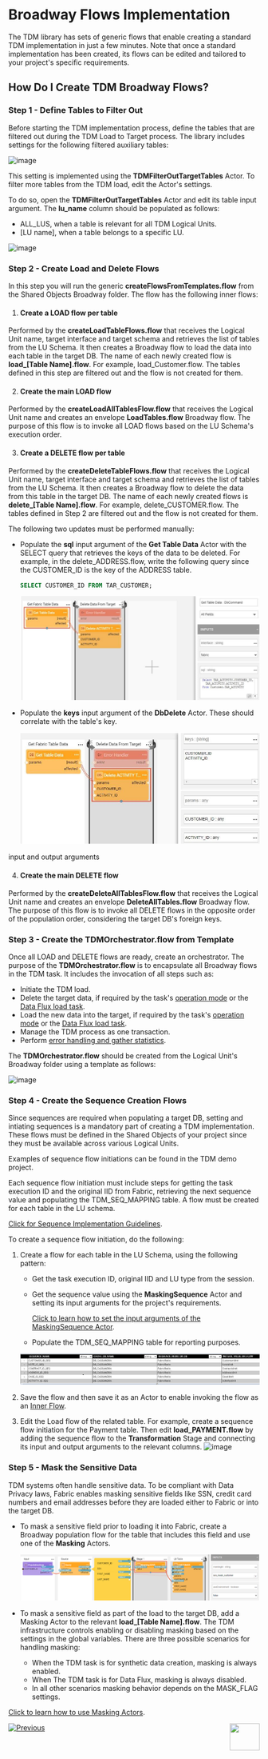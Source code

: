 # Broadway Flows Implementation

The TDM library has sets of generic flows that enable creating a standard TDM implementation in just a few minutes. Note that once a standard implementation has been created, its flows can be edited and tailored to your project's specific requirements.

## How Do I Create TDM Broadway Flows?

### Step 1 - Define Tables to Filter Out

Before starting the TDM implementation process, define the tables that are filtered out during the TDM Load to Target process. The library includes settings for the following filtered auxiliary tables:

![image](images/11_tdm_impl_actor_1.PNG)

This setting is implemented using the **TDMFilterOutTargetTables** Actor. To filter more tables from the TDM load, edit the Actor's settings. 

To do so, open the **TDMFilterOutTargetTables** Actor and edit its table input argument. The **lu_name** column should be populated as follows:

* ALL_LUS, when a table is relevant for all TDM Logical Units.
* [LU name], when a table belongs to a specific LU.

![image](images/11_tdm_impl_actor_2.PNG)



### Step 2 - Create Load and Delete Flows

In this step you will run the generic **createFlowsFromTemplates.flow** from the Shared Objects Broadway folder. The flow has the following inner flows:

1. #### Create a LOAD flow per table

Performed by the **createLoadTableFlows.flow** that receives the Logical Unit name, target interface and target schema and retrieves the list of tables from the LU Schema. It then creates a Broadway flow to load the data into each table in the target DB. The name of each newly created flow is **load_[Table Name].flow**. For example, load_Customer.flow. The tables defined in this step are filtered out and the flow is not created for them. 

2. #### Create the main LOAD flow

Performed by the **createLoadAllTablesFlow.flow** that receives the Logical Unit name and creates an envelope **LoadTables.flow** Broadway flow. The purpose of this flow is to invoke all LOAD flows based on the LU Schema's execution order.

3. #### Create a DELETE flow per table

Performed by the **createDeleteTableFlows.flow** that receives the Logical Unit name, target interface and target schema and retrieves the list of tables from the LU Schema. It then creates a Broadway flow to delete the data from this table in the target DB. The name of each newly created flows is **delete_[Table Name].flow**. For example, delete_CUSTOMER.flow. The tables defined in Step 2 are filtered out and the flow is not created for them. 

The following two updates must be performed manually:

* Populate the **sql** input argument of the **Get Table Data** Actor with the SELECT query that retrieves the keys of the data to be deleted. For example, in the delete_ADDRESS.flow, write the following query since the CUSTOMER_ID is the key of the ADDRESS table.

  ~~~sql
  SELECT CUSTOMER_ID FROM TAR_CUSTOMER;
  ~~~

  ![images](images/11_tdm_impl_delete1.PNG)

* Populate the **keys** input argument of the **DbDelete** Actor. These should correlate with the table's key.

  ![images](images/11_tdm_impl_delete2.PNG)

input and output arguments

4. #### Create the main DELETE flow

Performed by the **createDeleteAllTablesFlow.flow** that receives the Logical Unit name and creates an envelope **DeleteAllTables.flow** Broadway flow. The purpose of this flow is to invoke all DELETE flows in the opposite order of the population order, considering the target DB's foreign keys. 


### Step 3 - Create the TDMOrchestrator.flow from Template

Once all LOAD and DELETE flows are ready, create an orchestrator. The purpose of the **TDMOrchestrator.flow** is to encapsulate all Broadway flows in the TDM task. It includes the invocation of all steps such as:

* Initiate the TDM load.
* Delete the target data, if required by the task's [operation mode](/articles/TDM/tdm_gui/19_load_task_request_parameters_regular_mode.md#operation-mode) or the [Data Flux load task](/articles/TDM/tdm_gui/20_load_task_dataflux_mode.md[).
* Load the new data into the target, if required by the task's [operation mode](/articles/TDM/tdm_gui/19_load_task_request_parameters_regular_mode.md#operation-mode) or the [Data Flux load task](/articles/TDM/tdm_gui/20_load_task_dataflux_mode.md). 
* Manage the TDM process as one transaction.
* Perform [error handling and gather statistics](12_tdm_error_handling_and_statistics.md). 

The **TDMOrchestrator.flow** should be created from the Logical Unit's Broadway folder using a template as follows:

![image](images/11_tdm_impl_02.PNG)

### Step 4 - Create the Sequence Creation Flows

Since sequences are required when populating a target DB, setting and intiating sequences is a mandatory part of creating a TDM implementation. These flows must be defined in the Shared Objects of your project since they must be available across various Logical Units. 

Examples of sequence flow initiations can be found in the TDM demo project. 

Each sequence flow initiation must include steps for getting the task execution ID and the original IID from Fabric, retrieving the next sequence value and populating the TDM_SEQ_MAPPING table. A flow must be created for each table in the LU schema. 

[Click for Sequence Implementation Guidelines](/articles/19_Broadway/actors/08_sequence_implementation_guide.md). 

To create a sequence flow initiation, do the following:

1. Create a flow for each table in the LU Schema, using the following pattern:

   * Get the task execution ID, original IID and LU type from the session.

   * Get the sequence value using the **MaskingSequence** Actor and setting its input arguments for the project's requirements.

     [Click to learn how to set the input arguments of the MaskingSequence Actor](/articles/19_Broadway/actors/07_masking_and_sequence_actors.md#how-do-i-set-masking-input-arguments).

   * Populate the TDM_SEQ_MAPPING table for reporting purposes.

   ![image](images/11_tdm_impl_03.PNG)

2. Save the flow and then save it as an Actor to enable invoking the flow as an [Inner Flow](/articles/19_Broadway/22_broadway_flow_inner_flows.md#save-as-actor).

3. Edit the Load flow of the related table. For example, create a sequence flow initiation for the Payment table. Then edit **load_PAYMENT.flow** by adding the sequence flow to the **Transformation** Stage and connecting its input and output arguments to the relevant columns. 
   ![image](images/11_tdm_impl_04.PNG)



### Step 5 - Mask the Sensitive Data

TDM systems often handle sensitive data. To be compliant with Data Privacy laws, Fabric enables masking sensitive fields like SSN, credit card numbers and email addresses before they are loaded either to Fabric or into the target DB.

* To mask a sensitive field prior to loading it into Fabric, create a Broadway population flow for the table that includes this field and use one of the **Masking** Actors. 

  ![image](images/11_tdm_impl_05.PNG)

* To mask a sensitive field as part of the load to the target DB, add a Masking Actor to the relevant **load_[Table Name].flow**. The TDM infrastructure controls enabling or disabling masking based on the settings in the global variables. There are three possible scenarios for handling masking:

  * When the TDM task is for synthetic data creation, masking is always enabled.
  * When The TDM task is for Data Flux, masking is always disabled.
  * In all other scenarios masking behavior depends on the MASK_FLAG settings.

[Click to learn how to use Masking Actors](/articles/19_Broadway/actors/07_masking_and_sequence_actors.md#).



[![Previous](/articles/images/Previous.png)](10_tdm_generic_broadway_flows.md)[<img align="right" width="60" height="54" src="/articles/images/Next.png">](12_tdm_error_handling_and_statistics.md)



